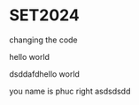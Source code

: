 # SET2024





changing the code 

hello world


dsddafdhello world 


you name is phuc right
asdsdsdd